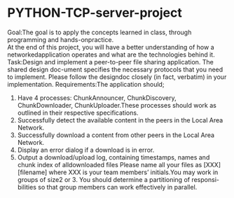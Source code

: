 # PYTHON-TCP-server-project
Goal:The goal is to apply the concepts learned in class, through programming and hands-onpractice.  
At the end of this project, you will have a better understanding of how a networkedapplication operates and what are the technologies behind it.
Task:Design and implement a peer-to-peer file sharing application.  The shared design doc-ument specifies the necessary protocols that you need to implement.  Please follow the designdoc closely (in fact, verbatim) in your implementation.
Requirements:The application should;
1.  Have 4 processes: ChunkAnnouncer, ChunkDiscovery, ChunkDownloader, ChunkUploader.These processes should work as outlined in their respective specifications.
2.  Successfully detect the available content in the peers in the Local Area Network.
3.  Successfully download a content from other peers in the Local Area Network.
4.  Display an error dialog if a download is in error.
5.  Output a download/upload log,  containing timestamps,  names and chunk index of alldownloaded files
Please name all your files as [XXX][filename] where XXX is your team members’ initials.You may work in groups of size2 or 3.  You should determine a partitioning of responsi-bilities so that group members can work effectively in parallel.
